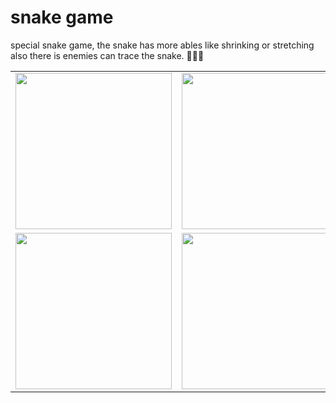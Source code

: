 # snake game
special snake game, the snake has more ables like shrinking or stretching also there is enemies can trace the snake. 🐍🐍🐍

<table>
<tr>
  <td>
    <img src="https://user-images.githubusercontent.com/34489987/213444567-cdf33c73-66dd-4b9c-b099-6c8c992c73cd.png" 
    style="width: 250px; height=250;"/> 
  </td>
  <td> 
    <img src="https://user-images.githubusercontent.com/34489987/213444645-7cc2f95a-4914-4963-89af-ed0628370a59.png" 
     style="width: 250px; height=250;"/>
  </td>
    <td> 
    <img src="https://user-images.githubusercontent.com/34489987/213445858-751c97e0-baa2-45d5-be74-11809d5d2146.png" 
     style="width: 250px; height=250;"/>
  </td>
</tr>

<tr>
  <td>
    <img src="https://user-images.githubusercontent.com/34489987/213444669-2191b537-1525-41c2-a870-8baeb3248694.png" 
     style="width: 250px; height=250;"/> 
  </td>
  <td> 
    <img src="https://user-images.githubusercontent.com/34489987/213444699-09fd7701-01a4-4b0b-8aa8-816232829b29.png"  
     style="width: 250px; height=250;"/>
  </td>
  <td> 
    <img src="https://user-images.githubusercontent.com/34489987/213445774-7c20e14f-e79c-47a6-b2fd-d452f6b037d4.png" 
     style="width: 250px; height=250;"/>
  </td>
</tr>
  
</table>
